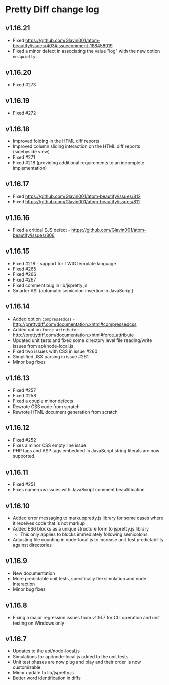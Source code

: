 # Pretty Diff change log

## v1.16.21

* Fixed https://github.com/Glavin001/atom-beautify/issues/403#issuecomment-188458019
* Fixed a minor defect in associating the value "log" with the new option `endquietly`

## v1.16.20

 * Fixed #273

## v1.16.19

 * Fixed #272

## v1.16.18

 * Improved folding in the HTML diff reports
 * Improved column sliding interaction on the HTML diff reports (sidebyside view)
 * Fixed #271
 * Fixed #218 (providing additional requirements to an incomplete implementation)

## v1.16.17

 * Fixed https://github.com/Glavin001/atom-beautify/issues/812
 * Fixed https://github.com/Glavin001/atom-beautify/issues/811

## v1.16.16

 * Fixed a critical EJS defect - https://github.com/Glavin001/atom-beautify/issues/806

## v1.16.15

 * Fixed #218 - support for TWIG template language
 * Fixed #265
 * Fixed #266
 * Fixed #267
 * Fixed comment bug in lib/jspretty.js
 * Smarter ASI (automatic semicolon insertion in JavaScript)

## v1.16.14

 * Added option `compressedcss` - http://prettydiff.com/documentation.xhtml#compressedcss
 * Added option `force_attribute` - http://prettydiff.com/documentation.xhtml#force_attribute
 * Updated unit tests and fixed some directory level file reading/write issues from api/node-local.js
 * Fixed two issues with CSS in issue #260
 * Simplified JSX parsing in issue #261
 * Minor bug fixes

## v1.16.13

 * Fixed #257
 * Fixed #258
 * Fixed a couple minor defects
 * Rewrote CSS code from scratch
 * Rewrote HTML document generation from scratch

## v1.16.12

 * Fixed #252
 * Fixes a minor CSS empty line issue.
 * PHP tags and ASP tags embedded in JavaScript string literals are now supported.

## v1.16.11

 * Fixed #251
 * Fixes numerous issues with JavaScript comment beautification

## v1.16.10

 * Added error messaging to markuppretty.js library for some cases where it receives code that is not markup
 * Added ES6 blocks as a unique structure form to jspretty.js library
    - This only applies to blocks immediately following semicolons
 * Adjusting file counting in node-local.js to increase unit test predictability against directories

## v1.16.9

 * New documentation
 * More predictable unit tests, specifically the simulation and node interaction
 * Minor bug fixes

## v1.16.8

 * Fixing a major regression issues from v1.16.7 for CLI operation and unit testing on Windows only

## v1.16.7

 * Updates to the api/node-local.js
 * Simulations for api/node-local.js added to the unit tests
 * Unit test phases are now plug and play and their order is now customizable
 * Minor update to lib/jspretty.js
 * Better word identification in diffs
